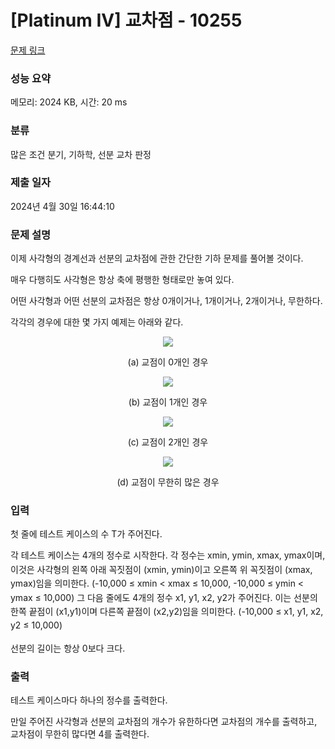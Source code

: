 # [Platinum IV] 교차점 - 10255 

[문제 링크](https://www.acmicpc.net/problem/10255) 

### 성능 요약

메모리: 2024 KB, 시간: 20 ms

### 분류

많은 조건 분기, 기하학, 선분 교차 판정

### 제출 일자

2024년 4월 30일 16:44:10

### 문제 설명

<p>이제 사각형의 경계선과 선분의 교차점에 관한 간단한 기하 문제를 풀어볼 것이다.</p>

<p>매우 다행히도 사각형은 항상 축에 평행한 형태로만 놓여 있다.</p>

<p>어떤 사각형과 어떤 선분의 교차점은 항상 0개이거나, 1개이거나, 2개이거나, 무한하다.</p>

<p>각각의 경우에 대한 몇 가지 예제는 아래와 같다.</p>

<p style="text-align: center;"><img src="https://www.acmicpc.net/upload/images2/inter1.png"></p>

<p style="text-align: center;">(a) 교점이 0개인 경우</p>

<p style="text-align: center;"><img src="https://www.acmicpc.net/upload/images2/inter2.png"></p>

<p style="text-align: center;">(b) 교점이 1개인 경우</p>

<p style="text-align: center;"><img src="https://www.acmicpc.net/upload/images2/inter3.png"></p>

<p style="text-align: center;">(c) 교점이 2개인 경우</p>

<p style="text-align: center;"><img src="https://www.acmicpc.net/upload/images2/inter4.png"></p>

<p style="text-align: center;">(d) 교점이 무한히 많은 경우</p>

### 입력 

 <p>첫 줄에 테스트 케이스의 수 T가 주어진다.</p>

<p>각 테스트 케이스는 4개의 정수로 시작한다. <span style="line-height:1.6em">각 정수는 xmin, ymin, xmax, ymax이며, 이것은 사각형의 왼쪽 아래 꼭짓점이 (xmin, ymin)이고 오른쪽 위 꼭짓점이 (xmax, ymax)임을 의미한다. </span><span style="line-height:1.6em">(-10,000 ≤ xmin < xmax ≤ 10,000,</span><span style="line-height:1.6em"> -10,000 ≤ ymin < ymax ≤ 10,000</span><span style="line-height:1.6em">) </span><span style="line-height:1.6em">그 다음 줄에도 4개의 정수 x1, y1, x2, y2가 주어진다. </span><span style="line-height:1.6em">이는 선분의 한쪽 끝점이 (x1,y1)이며 다른쪽 끝점이 (x2,y2)임을 의미한다. </span><span style="line-height:1.6em">(-10,000 ≤ x1, y1, x2, y2 ≤ 10,000)</span></p>

<p>선분의 길이는 항상 0보다 크다.</p>

### 출력 

 <p>테스트 케이스마다 하나의 정수를 출력한다.</p>

<p>만일 주어진 사각형과 선분의 교차점의 개수가 유한하다면 교차점의 개수를 출력하고, 교차점이 무한히 많다면 4를 출력한다.</p>

